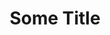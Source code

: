 ---
title: 'Some Title'
platform: some-platforms
genre:
  - some-genre
  - some-genre
note: 'Some note'
digital: true
physical: true
guide: false
pending: false
posted: YYYY-MM-DD
---